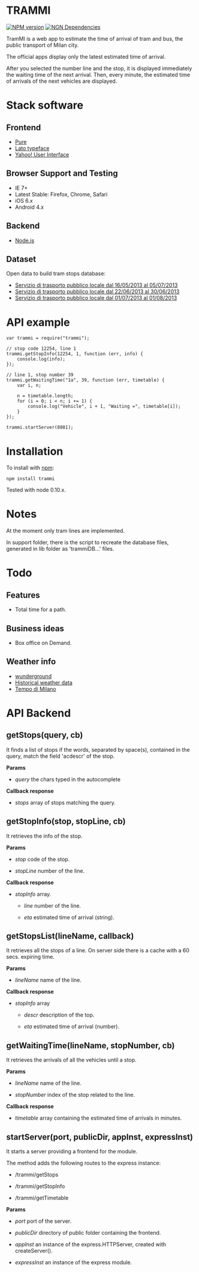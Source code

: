 TRAMMI
======
[![NPM version](https://badge.fury.io/js/trammi.png)](http://badge.fury.io/js/trammi)
[![NGN Dependencies](https://david-dm.org/albertosantini/node-trammi.png)](https://david-dm.org/albertosantini/node-trammi)

TramMI is a web app to estimate the time of arrival of tram and bus, the public
transport of Milan city.

The official apps display only the latest estimated time of arrival.

After you selected the number line and the stop, it is displayed immediately the
waiting time of the next arrival. Then, every minute, the estimated time of
arrivals of the next vehicles are displayed.

Stack software
==============

Frontend
--------

- [Pure](http://purecss.io/)
- [Lato typeface](http://www.google.com/webfonts/specimen/Lato)
- [Yahoo! User Interface](http://yuilibrary.com/)

Browser Support and Testing
---------------------------

* IE 7+
* Latest Stable: Firefox, Chrome, Safari
* iOS 6.x
* Android 4.x

Backend
-------

- [Node.js](http://nodejs.org/)

Dataset
-------

Open data to build tram stops database:

- [Servizio di trasporto pubblico locale dal 16/05/2013 al 05/07/2013](http://dati.comune.milano.it/dato/item/180-180-programmato-del-servizio-di-trasporto-pubblico-locale-dal-16052013-al-05072013.html)
- [Servizio di trasporto pubblico locale dal 22/06/2013 al 30/06/2013](http://dati.comune.milano.it/dato/item/184-184-programmato-del-servizio-di-trasporto-pubblico-locale-dal-22062013-al-30062013.html)
- [Servizio di trasporto pubblico locale dal 01/07/2013 al 01/08/2013](http://dati.comune.milano.it/dato/item/185-185-programmato-del-servizio-di-trasporto-pubblico-locale-dal-01072013-al-01082013.html)

API example
===========

    var trammi = require("trammi");

    // stop code 12254, line 1
    trammi.getStopInfo(12254, 1, function (err, info) {
        console.log(info);
    });

    // line 1, stop number 39
    trammi.getWaitingTime("1a", 39, function (err, timetable) {
        var i, n;

        n = timetable.length;
        for (i = 0; i < n; i += 1) {
            console.log("Vehicle", i + 1, "Waiting =", timetable[i]);
        }
    });

    trammi.startServer(8081);

Installation
============

To install with [npm](http://github.com/isaacs/npm):

    npm install trammi

Tested with node 0.10.x.

Notes
=====

At the moment only tram lines are implemented.

In support folder, there is the script to recreate the database files, generated
in lib folder as 'trammiDB...' files.

Todo
====

Features
--------

- Total time for a path.

Business ideas
--------------

- Box office on Demand.

Weather info
------------

- [wunderground](http://www.wunderground.com/weather/api/d/documentation.html)
- [Historical weather data](http://allthingsr.blogspot.it/2012/04/getting-historical-weather-data-in-r.html)
- [Tempo di Milano](http://www.tempodimilano.it/)

API Backend
===========

getStops(query, cb)
--------

It finds a list of stops if the words, separated by space(s), contained in the
query, match the field 'acdescr' of the stop.

**Params**

- *query* the chars typed in the autocomplete

**Callback response**

- *stops* array of stops matching the query.


getStopInfo(stop, stopLine, cb)
-----------

It retrieves the info of the stop.

**Params**

- *stop* code of the stop.

- *stopLine*  number of the line.

**Callback response**

- *stopInfo* array.

    - *line* number of the line.

    - *eta* estimated time of arrival (string).

getStopsList(lineName, callback)
------------

It retrieves all the stops of a line. On server side there is a cache with a
60 secs. expiring time.

**Params**

- *lineName* name of the line.

**Callback response**

- *stopInfo* array

    - *descr* description of the top.

    - *eta* estimated time of arrival (number).

getWaitingTime(lineName, stopNumber, cb)
--------------

It retrieves the arrivals of all the vehicles until a stop.

**Params**

- *lineName* name of the line.

- *stopNumber* index of the stop related to the line.

**Callback response**

- *timetable* array containing the estimated time of arrivals in minutes.


startServer(port, publicDir, appInst, expressInst)
-----------

It starts a server providing a frontend for the module.

The method adds the following routes to the express instance:

- /trammi/getStops

- /trammi/getStopInfo

- /trammi/getTimetable

**Params**

- *port* port of the server.

- *publicDir* directory of public folder containing the frontend.

- *appInst* an instance of the express.HTTPServer, created with createServer().

- *expressInst* an instance of the express module.


